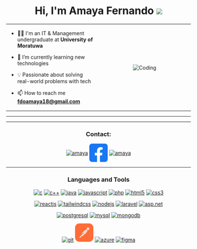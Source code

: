 



<h1 align="center">Hi, I'm Amaya Fernando <img src='https://raw.githubusercontent.com/MartinHeinz/MartinHeinz/master/wave.gif' height= 35px></h1>



<!--- About -->
<table align="center">
  <tr>
    <td width="50%" align="left">
    
- 🧑‍🎓 I'm an IT & Management undergraduate at **University of Moratuwa**
  
-  🌱 I’m currently learning new technologies

- 💡 Passionate about solving real-world problems with tech

- 📫 How to reach me **fdoamaya18@gmail.com**
  
    </td>
    <td width="70%" align="center">
      <img align="center" alt="Coding" width="500" src="https://camo.githubusercontent.com/08379040ed04c695c89593ee75845b3bcfd057b7a5c3e945d8dd18fa9d74c33b/68747470733a2f2f6465762d746f2d75706c6f6164732e73332e616d617a6f6e6177732e636f6d2f692f64347476756b6274356d726133376376776b6c6b2e6769663f7261773d74727565">
    </td>
  </tr>
</table>

---



---

<h3 align="center">Contact:</h3>
<p align="center">
<a href="https://www.linkedin.com/in/amaya-fernando" target="blank"><img align="center" src="https://github.com/IshanHansaka/skill-icons/blob/main/icons/LinkedIn.svg" alt="amaya" height="50" width="50" /></a>
<a href="https://www.facebook.com/share/1JRUCKaBBH/a" target="blank"><img align="center" src="https://github.com/IshanHansaka/skill-icons/blob/IshanHansaka/icons/fb.svg" alt="amaya" height="50" width="50" /></a>
<a href="https://www.instagram.com/___amaya__fernando_?igsh=Z2U2ZWkwNXZjOTV3" target="blank"><img align="center" src="https://github.com/IshanHansaka/skill-icons/blob/main/icons/Instagram.svg" alt="amaya" height="50" width="50" /></a>

</p>

---


<h3 align="center">Languages and Tools</h3>
<p align="center"> 

<!-- Programming Languages -->
<p align="center">
<a href="https://www.cprogramming.com/" target="_blank" rel="noreferrer"> <img src="https://github.com/IshanHansaka/skill-icons/blob/main/icons/C.svg" alt="c" width="50" height="50"/></a> 
<a href="https://www.w3schools.com/cpp/" target="_blank" rel="noreferrer"> <img src="https://github.com/IshanHansaka/skill-icons/blob/main/icons/CPP.svg" alt="c++" width="50" height="50"/></a>
<a href="https://www.java.com" target="_blank" rel="noreferrer"> <img src="https://github.com/IshanHansaka/skill-icons/blob/main/icons/Java-Dark.svg" alt="java" width="50" height="50"/></a>
<a href="https://developer.mozilla.org/en-US/docs/Web/JavaScript" target="_blank" rel="noreferrer"> <img src="https://github.com/IshanHansaka/skill-icons/blob/main/icons/JavaScript.svg" alt="javascript" width="50" height="50"/></a>
<a href="https://www.php.net/" target="_blank" rel="noreferrer"> <img src="https://github.com/IshanHansaka/skill-icons/blob/main/icons/PHP-Dark.svg" alt="php" width="50" height="50"/></a>
<a href="https://www.w3.org/html/" target="_blank" rel="noreferrer"> <img src="https://github.com/IshanHansaka/skill-icons/blob/main/icons/HTML.svg" alt="html5" width="50" height="50"/></a>
<a href="https://www.w3schools.com/css/" target="_blank" rel="noreferrer"> <img src="https://github.com/IshanHansaka/skill-icons/blob/main/icons/CSS.svg" alt="css3" width="50" height="50"/></a>
</p>

<!-- Frameworks & Libraries -->
<p align="center">
<a href="https://react.dev" target="_blank" rel="noreferrer"> <img src="https://github.com/IshanHansaka/skill-icons/blob/main/icons/React-Dark.svg" alt="reactjs" width="50" height="50"/></a>
<a href="https://tailwindcss.com/" target="_blank" rel="noreferrer"> <img src="https://github.com/IshanHansaka/skill-icons/blob/main/icons/TailwindCSS-Light.svg" alt="tailwindcss" width="50" height="50"/></a>
<a href="https://nodejs.org/" target="_blank" rel="noreferrer"> <img src="https://github.com/IshanHansaka/skill-icons/blob/main/icons/NodeJS-Dark.svg" alt="nodejs" width="50" height="50"/></a>
<a href="https://laravel.com/" target="_blank" rel="noreferrer"> <img src="https://github.com/IshanHansaka/skill-icons/blob/main/icons/Laravel-Dark.svg" alt="laravel" width="50" height="50"/></a>
<a href="https://dotnet.microsoft.com/en-us/apps/aspnet" target="_blank" rel="noreferrer"> <img src="https://github.com/IshanHansaka/skill-icons/blob/main/icons/ASP.NET.svg" alt="asp.net" width="50" height="50"/></a>
</p>

<!-- Databases -->
<p align="center">
<a href="https://www.postgresql.org/" target="_blank" rel="noreferrer"> <img src="https://github.com/IshanHansaka/skill-icons/blob/main/icons/PostgreSQL-Dark.svg" alt="postgresql" width="50" height="50"/></a>
<a href="https://www.mysql.com/" target="_blank" rel="noreferrer"> <img src="https://github.com/IshanHansaka/skill-icons/blob/main/icons/MySQL-Dark.svg" alt="mysql" width="50" height="50"/></a>
<a href="https://www.mongodb.com/" target="_blank" rel="noreferrer"> <img src="https://github.com/IshanHansaka/skill-icons/blob/main/icons/MongoDB.svg" alt="mongodb" width="50" height="50"/></a>
</p>

<!-- Tools & Platforms -->
<p align="center">
<a href="https://git-scm.com/" target="_blank" rel="noreferrer"> <img src="https://github.com/IshanHansaka/skill-icons/blob/main/icons/Git.svg" alt="git" width="50" height="50"/></a>
<a href="https://www.postman.com/" target="_blank" rel="noreferrer"> <img src="https://github.com/tandpfun/skill-icons/blob/main/icons/Postman.svg" alt="postman" width="50" height="50"/></a>
<a href="https://azure.microsoft.com/en-us/" target="_blank" rel="noreferrer"> <img src="https://github.com/IshanHansaka/skill-icons/blob/main/icons/Azure.svg" alt="azure" width="50" height="50"/></a>
<a href="https://www.figma.com/" target="_blank" rel="noreferrer"> <img src="https://github.com/IshanHansaka/skill-icons/blob/main/icons/Figma.svg" alt="figma" width="50" height="50"/></a>

</p>
